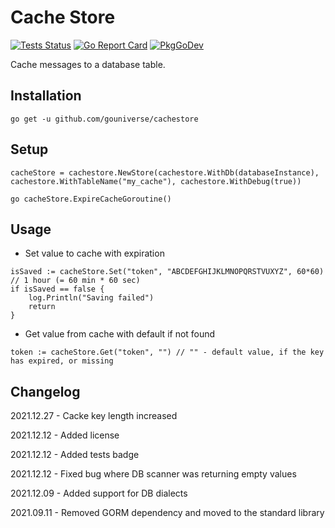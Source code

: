 # Cache Store

[![Tests Status](https://github.com/gouniverse/cachestore/actions/workflows/test.yml/badge.svg?branch=main)](https://github.com/gouniverse/cachestore/actions/workflows/test.yml)
[![Go Report Card](https://goreportcard.com/badge/github.com/gouniverse/cachestore)](https://goreportcard.com/report/github.com/gouniverse/cachestore)
[![PkgGoDev](https://pkg.go.dev/badge/github.com/gouniverse/cachestore)](https://pkg.go.dev/github.com/gouniverse/cachestore)

Cache messages to a database table.

## Installation
```
go get -u github.com/gouniverse/cachestore
```

## Setup

```
cacheStore = cachestore.NewStore(cachestore.WithDb(databaseInstance), cachestore.WithTableName("my_cache"), cachestore.WithDebug(true))

go cacheStore.ExpireCacheGoroutine()
```

## Usage

- Set value to cache with expiration
```
isSaved := cacheStore.Set("token", "ABCDEFGHIJKLMNOPQRSTVUXYZ", 60*60) // 1 hour (= 60 min * 60 sec)
if isSaved == false {
	log.Println("Saving failed")
	return
}
```

- Get value from cache with default if not found
```
token := cacheStore.Get("token", "") // "" - default value, if the key has expired, or missing
```

## Changelog

2021.12.27 - Cacke key length increased

2021.12.12 - Added license

2021.12.12 - Added tests badge

2021.12.12 - Fixed bug where DB scanner was returning empty values

2021.12.09 - Added support for DB dialects

2021.09.11 - Removed GORM dependency and moved to the standard library
